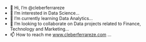 - 👋 Hi, I’m @cleberferrareze
- 👀 I’m interested in Data Science...
- 🌱 I’m currently learning Data Analytics...
- 💞️ I’m looking to collaborate on Data projects related to Finance, Technology and Marketing...
- 📫 How to reach me www.cleberferrareze.com ...

<!---
cleberferrareze/cleberferrareze is a ✨ special ✨ repository because its `README.md` (this file) appears on your GitHub profile.
You can click the Preview link to take a look at your changes.
--->
